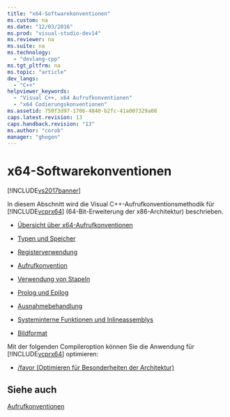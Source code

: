 ```yaml
---
title: "x64-Softwarekonventionen"
ms.custom: na
ms.date: "12/03/2016"
ms.prod: "visual-studio-dev14"
ms.reviewer: na
ms.suite: na
ms.technology: 
  - "devlang-cpp"
ms.tgt_pltfrm: na
ms.topic: "article"
dev_langs: 
  - "C++"
helpviewer_keywords: 
  - "Visual C++, x64 Aufrufkonventionen"
  - "x64 Codierungskonventionen"
ms.assetid: 750f3d97-1706-4840-b2fc-41a007329a08
caps.latest.revision: 13
caps.handback.revision: "13"
ms.author: "corob"
manager: "ghogen"
---
```

# x64-Softwarekonventionen
[!INCLUDE[vs2017banner](../assembler/inline/includes/vs2017banner.md)]

In diesem Abschnitt wird die Visual C\+\+\-Aufrufkonventionsmethodik für [!INCLUDE[vcprx64](../assembler/inline/includes/vcprx64_md.md)] \(64\-Bit\-Erweiterung der x86\-Architektur\) beschrieben.  
  
-   [Übersicht über x64\-Aufrufkonventionen](../build/overview-of-x64-calling-conventions.md)  
  
-   [Typen und Speicher](../build/types-and-storage.md)  
  
-   [Registerverwendung](../build/register-usage.md)  
  
-   [Aufrufkonvention](../build/calling-convention.md)  
  
-   [Verwendung von Stapeln](../build/stack-usage.md)  
  
-   [Prolog und Epilog](../build/prolog-and-epilog.md)  
  
-   [Ausnahmebehandlung](../cpp/exception-handling-in-visual-cpp.md)  
  
-   [Systeminterne Funktionen und Inlineassemblys](../build/intrinsics-and-inline-assembly.md)  
  
-   [Bildformat](../build/image-format.md)  
  
 Mit der folgenden Compileroption können Sie die Anwendung für [!INCLUDE[vcprx64](../assembler/inline/includes/vcprx64_md.md)] optimieren:  
  
-   [\/favor \(Optimieren für Besonderheiten der Architektur\)](../build/reference/favor-optimize-for-architecture-specifics.md)  
  
## Siehe auch  
 [Aufrufkonventionen](../cpp/calling-conventions.md)